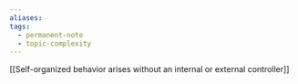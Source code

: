 ```yaml
---
aliases: 
tags:
  - permanent-note
  - topic-complexity
---
```

[[Self-organized behavior arises without an internal or external controller]]